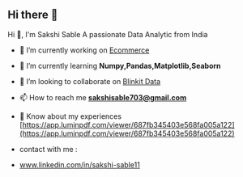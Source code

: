 ## Hi there 👋

Hi 👋, I'm Sakshi Sable
A passionate Data Analytic from India</h3>

- 🔭 I’m currently working on [Ecommerce](https://github.com/sakshicodes2024/E-Commerce)

- 🌱 I’m currently learning **Numpy,Pandas,Matplotlib,Seaborn**

- 👯 I’m looking to collaborate on [Blinkit Data](https://github.com/sakshicodes2024/Blinkit-Dataset-Visualization)

- 📫 How to reach me **sakshisable703@gmail.com**

- 📄 Know about my experiences [https://app.luminpdf.com/viewer/687fb345403e568fa005a122](https://app.luminpdf.com/viewer/687fb345403e568fa005a122)


- contact with me :
- www.linkedin.com/in/sakshi-sable11

